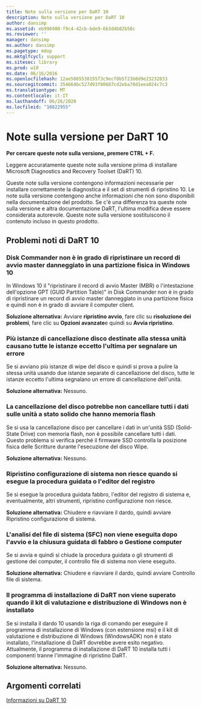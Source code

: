 ```yaml
---
title: Note sulla versione per DaRT 10
description: Note sulla versione per DaRT 10
author: dansimp
ms.assetid: eb996980-f9c4-42cb-bde9-6b3d4b82b58c
ms.reviewer: ''
manager: dansimp
ms.author: dansimp
ms.pagetype: mdop
ms.mktglfcycl: support
ms.sitesec: library
ms.prod: w10
ms.date: 06/16/2016
ms.openlocfilehash: 12ae5865538155f3c9ecf8b5f23b0d9e23232833
ms.sourcegitcommit: 354664bc527d93f80687cd2eba70d1eea024c7c3
ms.translationtype: MT
ms.contentlocale: it-IT
ms.lasthandoff: 06/26/2020
ms.locfileid: "10822955"
---
```

# Note sulla versione per DaRT 10


**Per cercare queste note sulla versione, premere CTRL + F.**

Leggere accuratamente queste note sulla versione prima di installare Microsoft Diagnostics and Recovery Toolset (DaRT) 10.

Queste note sulla versione contengono informazioni necessarie per installare correttamente la diagnostica e il set di strumenti di ripristino 10. Le note sulla versione contengono anche informazioni che non sono disponibili nella documentazione del prodotto. Se c'è una differenza tra queste note sulla versione e altra documentazione DaRT, l'ultima modifica deve essere considerata autorevole. Queste note sulla versione sostituiscono il contenuto incluso in questo prodotto.

## Problemi noti di DaRT 10


### Disk Commander non è in grado di ripristinare un record di avvio master danneggiato in una partizione fisica in Windows 10

In Windows 10 il "ripristinare il record di avvio Master (MBR) o l'intestazione dell'opzione GPT (GUID Partition Table)" in Disk Commander non è in grado di ripristinare un record di avvio master danneggiato in una partizione fisica e quindi non è in grado di avviare il computer client.

**Soluzione alternativa:** Avviare **ripristino avvio**, fare clic su **risoluzione dei problemi**, fare clic su **Opzioni avanzate**e quindi su **Avvia ripristino**.

### Più istanze di cancellazione disco destinate alla stessa unità causano tutte le istanze eccetto l'ultima per segnalare un errore

Se si avviano più istanze di wipe del disco e quindi si prova a pulire la stessa unità usando due istanze separate di cancellazione del disco, tutte le istanze eccetto l'ultima segnalano un errore di cancellazione dell'unità.

**Soluzione alternativa:** Nessuno.

### La cancellazione del disco potrebbe non cancellare tutti i dati sulle unità a stato solido che hanno memoria flash

Se si usa la cancellazione disco per cancellare i dati in un'unità SSD (Solid-State Drive) con memoria flash, non è possibile cancellare tutti i dati. Questo problema si verifica perché il firmware SSD controlla la posizione fisica delle Scritture durante l'esecuzione del disco Wipe.

**Soluzione alternativa:** Nessuno.

### Ripristino configurazione di sistema non riesce quando si esegue la procedura guidata o l'editor del registro

Se si esegue la procedura guidata fabbro, l'editor del registro di sistema e, eventualmente, altri strumenti, ripristino configurazione non riesce.

**Soluzione alternativa:** Chiudere e riavviare il dardo, quindi avviare Ripristino configurazione di sistema.

### L'analisi del file di sistema (SFC) non viene eseguita dopo l'avvio e la chiusura guidata di fabbro o Gestione computer

Se si avvia e quindi si chiude la procedura guidata o gli strumenti di gestione dei computer, il controllo file di sistema non viene eseguito.

**Soluzione alternativa:** Chiudere e riavviare il dardo, quindi avviare Controllo file di sistema.

### <a href="" id="-------------dart-installer-does-not-fail-when-the-windows-assessment-and-deployment-kit-is-not-installed"></a> Il programma di installazione di DaRT non viene superato quando il kit di valutazione e distribuzione di Windows non è installato

Se si installa il dardo 10 usando la riga di comando per eseguire il programma di installazione di Windows (con estensione msi) e il kit di valutazione e distribuzione di Windows (WindowsADK) non è stato installato, l'installazione di DaRT dovrebbe avere esito negativo. Attualmente, il programma di installazione di DaRT 10 installa tutti i componenti tranne l'immagine di ripristino DaRT.

**Soluzione alternativa:** Nessuno.

## Argomenti correlati


[Informazioni su DaRT 10](about-dart-10.md)

 

 





